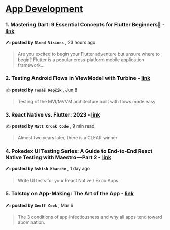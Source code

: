 
<h1><a href=https://medium.com/tag/mobile-app-development/recommended target="_blank" rel="noopener noreferrer">App Development</a></h1>
<h3>1. Mastering Dart: 9 Essential Concepts for Flutter Beginners📑 - <a href=https://medium.com/@blendvisions/mastering-dart-9-essential-concepts-for-flutter-beginners-41543a3f07f1?source=tag_recommended_feed---------0-84----------mobile_app_development----------e8aa303a_21bb_47ab_8322_38181528b53f------- target="_blank" rel="noopener noreferrer">link</a></h3>

✍️ **posted by `Blend Visions`** <date> , 23 hours ago</date>

<blockquote>Are you excited to begin your Flutter adventure but unsure where to begin? Flutter is a popular cross-platform mobile application framework…</blockquote>

<h3>2. Testing Android Flows in ViewModel with Turbine - <a href=https://medium.com/proandroiddev/testing-android-flows-in-viewmodel-with-turbine-ea9bae7e811a?source=tag_recommended_feed---------1-107----------mobile_app_development----------e8aa303a_21bb_47ab_8322_38181528b53f------- target="_blank" rel="noopener noreferrer">link</a></h3>

✍️ **posted by `Tomáš Repčík`** <date> , Jun 8</date>

<blockquote>Testing of the MVI/MVVM architecture built with flows made easy</blockquote>

<h3>3. React Native vs. Flutter: 2023 - <a href=https://medium.com/gitconnected/react-native-vs-flutter-2023-a84d2129bab5?source=tag_recommended_feed---------2-85----------mobile_app_development----------e8aa303a_21bb_47ab_8322_38181528b53f------- target="_blank" rel="noopener noreferrer">link</a></h3>

✍️ **posted by `Matt Croak Code`** <date> , 9 min read</date>

<blockquote>Almost two years later, there is a CLEAR winner</blockquote>

<h3>4. Pokedex UI Testing Series: A Guide to End-to-End React Native Testing with Maestro — Part 2 - <a href=https://medium.com/mobile-dev-inc/pokedex-ui-testing-series-a-guide-to-end-to-end-react-native-testing-with-maestro-part-2-fe3c4d67c994?source=tag_recommended_feed---------3-84----------mobile_app_development----------e8aa303a_21bb_47ab_8322_38181528b53f------- target="_blank" rel="noopener noreferrer">link</a></h3>

✍️ **posted by `Ashish Kharche`** <date> , 1 day ago</date>

<blockquote>Write UI tests for your React Native / Expo Apps</blockquote>

<h3>5. Tolstoy on App-Making: The Art of the App - <a href=https://medium.com/entrepreneur-s-handbook/tolstoy-on-app-making-the-art-of-the-app-2aba5f3e5d60?source=tag_recommended_feed---------4-107----------mobile_app_development----------e8aa303a_21bb_47ab_8322_38181528b53f------- target="_blank" rel="noopener noreferrer">link</a></h3>

✍️ **posted by `Geoff Cook`** <date> , Mar 6</date>

<blockquote>The 3 conditions of app infectiousness and why all apps tend toward abomination.</blockquote>

